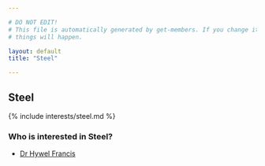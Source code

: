 ```yaml
---

# DO NOT EDIT!
# This file is automatically generated by get-members. If you change it, bad
# things will happen.

layout: default
title: "Steel"

---
```


## Steel

{% include interests/steel.md %}

### Who is interested in Steel?


* [Dr Hywel Francis](/members/dr-hywel-francis.html)
